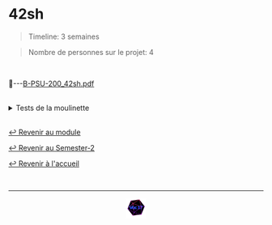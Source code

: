 # 42sh

> Timeline: 3 semaines

> Nombre de personnes sur le projet: 4

<br>

📂---[B-PSU-200_42sh.pdf](https://github.com/Studio-17/Epitech-Subjects/blob/main/Semester-2/B-PSU-200/42sh/B-PSU-200_42sh.pdf)


<br>


<details>
<summary> Tests de la moulinette </summary>
<table align="center">
    <thead>
        <tr>
            <td colspan="3" align="center"><strong>MOULINETTE</strong></td>
        </tr>
        <tr>
            <th>SOMMAIRE</th>
            <th>NB DE TESTS</th>
            <th>DETAILS</th>
        </tr>
    </thead>
    <tbody>
        <tr>
            <td rowspan="4">01 - basic tests</td>
            <td rowspan="4" style="text-align: center;">4</td>
            <td>Empty</td>
        </tr>
    		<tr>
			<td>Simple exec</td>
		</tr>
		<tr>
			<td>run simple commands</td>
		</tr>
		<tr>
			<td>wrong simple command</td>
		</tr>
        <tr>
            <td rowspan="5">02 - path handling</td>
            <td rowspan="5" style="text-align: center;">5</td>
            <td>PATH 1</td>
        </tr>
    		<tr>
			<td>PATH 2</td>
		</tr>
		<tr>
			<td>PATH 3</td>
		</tr>
		<tr>
			<td>PATH 4</td>
		</tr>
		<tr>
			<td>PATH 5</td>
		</tr>
        <tr>
            <td rowspan="2">03 - setenv and unsetenv</td>
            <td rowspan="2" style="text-align: center;">2</td>
            <td>setenv and unsetenv</td>
        </tr>
    		<tr>
			<td>setenv and unsetenv with special values</td>
		</tr>
        <tr>
            <td rowspan="3">04 - builtin cd</td>
            <td rowspan="3" style="text-align: center;">3</td>
            <td>cd</td>
        </tr>
    		<tr>
			<td>cd and error messages</td>
		</tr>
		<tr>
			<td>cd-</td>
		</tr>
        <tr>
            <td rowspan="8">05 - line formatting (space and tabs)</td>
            <td rowspan="8" style="text-align: center;">8</td>
            <td>space 1</td>
        </tr>
    		<tr>
			<td>space 2</td>
		</tr>
		<tr>
			<td>space 3</td>
		</tr>
		<tr>
			<td>space 4</td>
		</tr>
		<tr>
			<td>space and tab</td>
		</tr>
		<tr>
			<td>tab 1</td>
		</tr>
		<tr>
			<td>tab 2</td>
		</tr>
		<tr>
			<td>tab 3</td>
		</tr>
        <tr>
            <td rowspan="6">06 - error handling</td>
            <td rowspan="6" style="text-align: center;">6</td>
            <td>Bin not compatible</td>
        </tr>
    		<tr>
			<td>DivZero with core dump</td>
		</tr>
		<tr>
			<td>DivZero without core dump</td>
		</tr>
		<tr>
			<td>SegFault with core dump</td>
		</tr>
		<tr>
			<td>SegFault without core dump</td>
		</tr>
		<tr>
			<td>exec a directory</td>
		</tr>
        <tr>
            <td rowspan="1">07 - separator</td>
            <td rowspan="1" style="text-align: center;">1</td>
            <td>separator ;</td>
        </tr>
        <tr>
            <td rowspan="3">08 - simple pipe</td>
            <td rowspan="3" style="text-align: center;">3</td>
            <td>Pipe with builtin</td>
        </tr>
    		<tr>
			<td>pipe</td>
		</tr>
		<tr>
			<td>pipe with big input</td>
		</tr>
        <tr>
            <td rowspan="6">09 - advanced pipe</td>
            <td rowspan="6" style="text-align: center;">6</td>
            <td>Multipipe and Error</td>
        </tr>
    		<tr>
			<td>error and pipe</td>
		</tr>
		<tr>
			<td>multipipe</td>
		</tr>
		<tr>
			<td>multipipe and FDMAX</td>
		</tr>
		<tr>
			<td>only a pipe</td>
		</tr>
		<tr>
			<td>pipe and error</td>
		</tr>
        <tr>
            <td rowspan="5">10 - redirections</td>
            <td rowspan="5" style="text-align: center;">5</td>
            <td>big file input redirect</td>
        </tr>
    		<tr>
			<td>input redirect</td>
		</tr>
		<tr>
			<td>output double-redirect</td>
		</tr>
		<tr>
			<td>output redirect</td>
		</tr>
		<tr>
			<td>redirect on bin and big files</td>
		</tr>
        <tr>
            <td rowspan="3">11 - advanced manipulations</td>
            <td rowspan="3" style="text-align: center;">3</td>
            <td>Long command line with multiple redirect and pipe</td>
        </tr>
    		<tr>
			<td>redirect output on input</td>
		</tr>
		<tr>
			<td>running mysh inside mysh</td>
		</tr>
        <tr>
            <td rowspan="3">12 - && and || tests</td>
            <td rowspan="3" style="text-align: center;">3</td>
            <td>&&</td>
        </tr>
    		<tr>
			<td>&& and ||</td>
		</tr>
		<tr>
			<td>||</td>
		</tr>
        <tr>
            <td rowspan="1">13 - globbing</td>
            <td rowspan="1" style="text-align: center;">1</td>
            <td>globbing</td>
        </tr>
        <tr>
            <td rowspan="3">14 - var interpreter</td>
            <td rowspan="3" style="text-align: center;">3</td>
            <td>advanced</td>
        </tr>
    		<tr>
			<td>environment</td>
		</tr>
		<tr>
			<td>local</td>
		</tr>
        <tr>
            <td rowspan="2">15 - inhibitor</td>
            <td rowspan="2" style="text-align: center;">2</td>
            <td>advanced inhibitor</td>
        </tr>
    		<tr>
			<td>inhibitor</td>
		</tr>
        <tr>
            <td rowspan="3">16 - magic quote</td>
            <td rowspan="3" style="text-align: center;">3</td>
            <td>exec result of magic quote</td>
        </tr>
    		<tr>
			<td>pipe with magic quote</td>
		</tr>
		<tr>
			<td>simple</td>
		</tr>
        <tr>
            <td rowspan="4">17 - alias</td>
            <td rowspan="4" style="text-align: center;">4</td>
            <td>alias loop</td>
        </tr>
    		<tr>
			<td>alias of alias</td>
		</tr>
		<tr>
			<td>alias with args</td>
		</tr>
		<tr>
			<td>simple</td>
		</tr>
        <tr>
            <td rowspan="1">18 - scripting</td>
            <td rowspan="1" style="text-align: center;">1</td>
            <td>just simple command</td>
        </tr>
        <tr>
            <td rowspan="1">19 - foreach</td>
            <td rowspan="1" style="text-align: center;">1</td>
            <td>foreach</td>
        </tr>
        <tr>
            <td rowspan="2">20 - which</td>
            <td rowspan="2" style="text-align: center;">2</td>
            <td>which</td>
        </tr>
    		<tr>
			<td>which error</td>
		</tr>
        <tr>
            <td rowspan="2">21 - where</td>
            <td rowspan="2" style="text-align: center;">2</td>
            <td>where</td>
        </tr>
    		<tr>
			<td>where error</td>
		</tr>
        <tr>
            <td rowspan="2">22 - if</td>
            <td rowspan="2" style="text-align: center;">2</td>
            <td>if</td>
        </tr>
    		<tr>
			<td>if and foreach</td>
		</tr>
        <tr>
            <td rowspan="1">23 - repeat</td>
            <td rowspan="1" style="text-align: center;">1</td>
            <td>repeat</td>
        </tr>
        <tr>
            <td rowspan="1">24 - parenthesis</td>
            <td rowspan="1" style="text-align: center;">1</td>
            <td>repeat</td>
        </tr>
    
	</tbody>
</table>
</details>

<br>

[↩️ Revenir au module](https://github.com/Studio-17/Epitech-Subjects/blob/main/Semester-2/B-PSU-200)

[↩️ Revenir au Semester-2](https://github.com/Studio-17/Epitech-Subjects/blob/main/Semester-2)

[↩️ Revenir à l'accueil](https://github.com/Studio-17/Epitech-Subjects)

<br>

---

<div align="center">

<a href="https://github.com/Studio-17" target="_blank"><img src="../../../assets/voc17.gif" width="40"></a>

</div>
